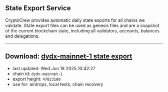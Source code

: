 ## State Export Service
CryptoCrew provides automatic daily state exports for all chains we validate. State export files can be used as genesis files and are a snapshot of the current blockchain state, including all validators, accounts, balances and delegations.

---
**Download: [dydx-mainnet-1 state export](https://dl-tyo.ccvalidators.com/SERVICE/dydx/dydx-mainnet-1_export_47823180.json)**
---

- last updated: Wed Jun 18 2025 10:42:27
- chain id: `dydx-mainnet-1`
- export height: `47823180`
- use for: airdrops, local tests, chain recovery
